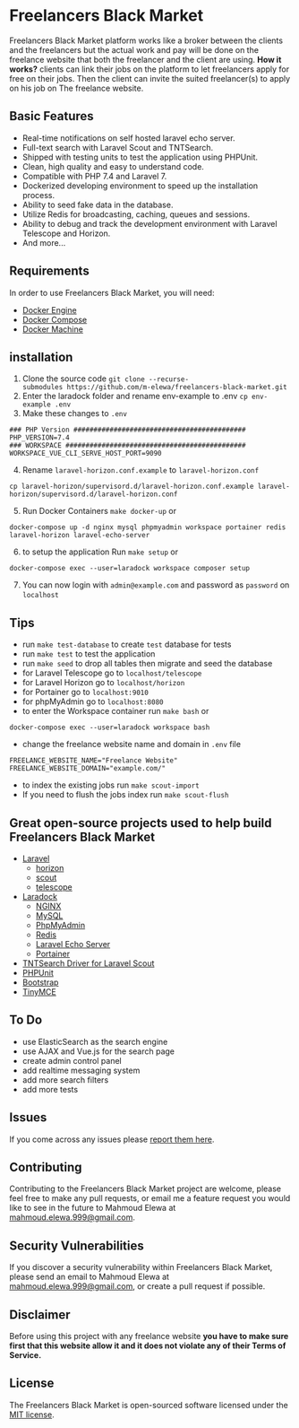 # Freelancers Black Market

Freelancers Black Market platform works like a broker between the clients and the freelancers but the actual work and pay will be done on the freelance website that both the freelancer and the client are using. <b>How it works?</b> clients can link their jobs on the platform to let freelancers apply for free on their jobs. Then the client can invite the suited freelancer(s) to apply on his job on The freelance website.

## Basic Features

- Real-time notifications on self hosted laravel echo server.
- Full-text search with Laravel Scout and TNTSearch.
- Shipped with testing units to test the application using PHPUnit.
- Clean, high quality and easy to understand code.
- Compatible with PHP 7.4 and Laravel 7.
- Dockerized developing environment to speed up the installation process.
- Ability to seed fake data in the database.
- Utilize Redis for broadcasting, caching, queues and sessions.
- Ability to debug and track the development environment with Laravel Telescope and Horizon.
- And more...

## Requirements

In order to use Freelancers Black Market, you will need:

- [Docker Engine](https://docs.docker.com/installation/)
- [Docker Compose](https://docs.docker.com/compose/)
- [Docker Machine](https://docs.docker.com/machine/)

## installation

1. Clone the source code `git clone --recurse-submodules https://github.com/m-elewa/freelancers-black-market.git`
2. Enter the laradock folder and rename env-example to .env `cp env-example .env`
3. Make these changes to `.env`
```shell
### PHP Version ###########################################
PHP_VERSION=7.4
### WORKSPACE #############################################
WORKSPACE_VUE_CLI_SERVE_HOST_PORT=9090
```
4. Rename `laravel-horizon.conf.example` to `laravel-horizon.conf`
```
cp laravel-horizon/supervisord.d/laravel-horizon.conf.example laravel-horizon/supervisord.d/laravel-horizon.conf
```
5. Run Docker Containers `make docker-up` or
```
docker-compose up -d nginx mysql phpmyadmin workspace portainer redis laravel-horizon laravel-echo-server
```
6. to setup the application Run `make setup` or
```
docker-compose exec --user=laradock workspace composer setup
```
7. You can now login with `admin@example.com` and password as `password` on `localhost`

## Tips
- run `make test-database` to create `test` database for tests
- run `make test` to test the application
- run `make seed` to drop all tables then migrate and seed the database
- for Laravel Telescope go to `localhost/telescope`
- for Laravel Horizon go to `localhost/horizon`
- for Portainer go to `localhost:9010`
- for phpMyAdmin go to `localhost:8080`
- to enter the Workspace container run `make bash` or
```
docker-compose exec --user=laradock workspace bash
```
-  change the freelance website name and domain in `.env` file
```shell
FREELANCE_WEBSITE_NAME="Freelance Website"
FREELANCE_WEBSITE_DOMAIN="example.com/"
```
- to index the existing jobs run `make scout-import`
- If you need to flush the jobs index run `make scout-flush`

## Great open-source projects used to help build Freelancers Black Market
* [Laravel](http://laravel.com/)
    * [horizon](https://github.com/laravel/horizon)
    * [scout](https://github.com/laravel/scout)
    * [telescope](https://github.com/laravel/telescope)
* [Laradock](https://github.com/laradock/laradock)
    * [NGINX](https://www.nginx.com/)
    * [MySQL](https://www.mysql.com/)
    * [PhpMyAdmin](https://www.phpmyadmin.net/)
    * [Redis](https://redis.io/)
    * [Laravel Echo Server](https://github.com/tlaverdure/laravel-echo-server)
    * [Portainer](https://www.portainer.io/)
* [TNTSearch Driver for Laravel Scout](https://github.com/teamtnt/laravel-scout-tntsearch-driver)
* [PHPUnit](https://github.com/sebastianbergmann/phpunit)
* [Bootstrap](https://github.com/twbs/bootstrap)
* [TinyMCE](https://www.tinymce.com/)

## To Do
- use ElasticSearch as the search engine
- use AJAX and Vue.js for the search page
- create admin control panel
- add realtime messaging system
- add more search filters
- add more tests

## Issues
If you come across any issues please [report them here](https://github.com/m-elewa/freelancers-black-market/issues).

## Contributing
Contributing to the Freelancers Black Market project are welcome, please feel free to make any pull requests, or email me a feature request you would like to see in the future to Mahmoud Elewa at [mahmoud.elewa.999@gmail.com](mailto:mahmoud.elewa.999@gmail.com).

## Security Vulnerabilities
If you discover a security vulnerability within Freelancers Black Market, please send an email to Mahmoud Elewa at [mahmoud.elewa.999@gmail.com](mailto:mahmoud.elewa.999@gmail.com), or create a pull request if possible.

## Disclaimer
Before using this project with any freelance website **you have to make sure first that this website allow it and it does not violate any of their Terms of Service.**

## License
The Freelancers Black Market is open-sourced software licensed under the [MIT license](https://opensource.org/licenses/MIT).
